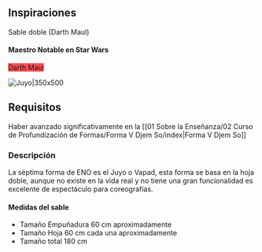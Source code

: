 ## Inspiraciones
Sable doble (Darth Maul)

#### Maestro Notable en Star Wars

<span style="background:#ff4d4f">Darth Maul</span>

![Juyo|350x500](Darth_Maul-557x855.png)

## Requisitos
Haber avanzado significativamente en la [[01 Sobre la Enseñanza/02 Curso de Profundización de Formas/Forma V Djem So/index|Forma V Djem So]]
### Descripción
La séptima forma de ENO es el Juyo o Vapad, esta forma se basa en la hoja doble, aunque no existe en la vida real y no tiene una gran funcionalidad es excelente de espectáculo para coreografías.

#### Medidas del sable

- Tamaño Empuñadura 60 cm aproximadamente
- Tamaño Hoja 60 cm cada una aproximadamente
- Tamaño total 180 cm